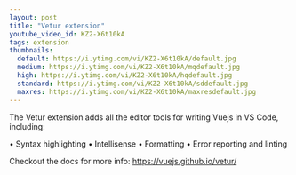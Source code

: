 ```yaml
---
layout: post
title: "Vetur extension"
youtube_video_id: KZ2-X6t10kA
tags: extension
thumbnails:
  default: https://i.ytimg.com/vi/KZ2-X6t10kA/default.jpg
  medium: https://i.ytimg.com/vi/KZ2-X6t10kA/mqdefault.jpg
  high: https://i.ytimg.com/vi/KZ2-X6t10kA/hqdefault.jpg
  standard: https://i.ytimg.com/vi/KZ2-X6t10kA/sddefault.jpg
  maxres: https://i.ytimg.com/vi/KZ2-X6t10kA/maxresdefault.jpg
---
```


The Vetur extension adds all the editor tools for writing Vuejs in VS Code, including:

• Syntax highlighting
• Intellisense
• Formatting
• Error reporting and linting

Checkout the docs for more info: https://vuejs.github.io/vetur/
